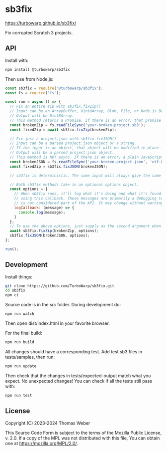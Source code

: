 # sb3fix

https://turbowarp.github.io/sb3fix/

Fix corrupted Scratch 3 projects.

## API

Install with:

```bash
npm install @turbowarp/sb3fix
```

Then use from Node.js:

```js
const sb3fix = require('@turbowarp/sb3fix');
const fs = require('fs');

const run = async () => {
  // Fix an entire zip with sb3fix.fixZip()
  // Input can be an ArrayBuffer, Uint8Array, Blob, File, or Node.js Buffer.
  // Output will be Uint8Array.
  // This method returns a Promise. If there is an error, that promise will reject.
  const brokenZip = fs.readFileSync('your-broken-project.sb3');
  const fixedZip = await sb3fix.fixZip(brokenZip);

  // Fix just a project.json with sb3fix.fixJSON()
  // Input can be a parsed project.json object or a string.
  // If the input is an object, that object will be modified in-place instead of being copied.
  // Output will be a parsed project.json object.
  // This method is NOT async. If there is an error, a plain JavaScript error will be thrown.
  const brokenJSON = fs.readFileSync('your-broken-project.json', 'utf-8');
  const fixedZip = sb3fix.fixJSON(brokenJSON);

  // sb3fix is deterministic. The same input will always give the same output, bit-for-bit.

  // Both sb3fix methods take in an optional options object.
  const options = {
    // When sb3fix runs, it'll log what it's doing and what it's found. You can monitor those
    // using this callback. These messages are primarily a debugging tool, so the exact output
    // is not considered part of the API. It may change without warning.
    logCallback: (message) => {
      console.log(message);
    }
  };
  // To use the above options, just supply as the second argument when you call sb3fix:
  await sb3fix.fixZip(brokenZip, options);
  sb3fix.fixJSON(brokenJSON, options);
};

run();
```

## Development

Install things:

```bash
git clone https://github.com/TurboWarp/sb3fix.git
cd sb3fix
npm ci
```

Source code is in the src folder. During development do:

```bash
npm run watch
```

Then open dist/index.html in your favorite browser.

For the final build:

```bash
npm run build
```

All changes should have a corresponding test. Add test sb3 files in tests/samples, then run:

```bash
npm run update
```

Then check that the changes in tests/expected-output match what you expect. No unexpected changes! You can check if all the tests still pass with:

```bash
npm run test
```

## License

Copyright (C) 2023-2024 Thomas Weber

This Source Code Form is subject to the terms of the Mozilla Public
License, v. 2.0. If a copy of the MPL was not distributed with this
file, You can obtain one at https://mozilla.org/MPL/2.0/.
